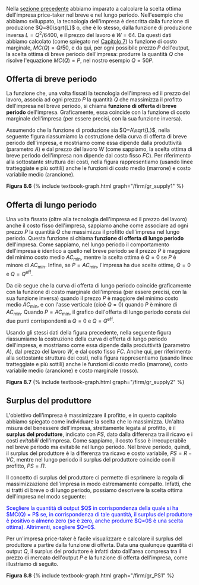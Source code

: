 



Nella <a href="{{ site.baseurl }}/it/I/8/1">sezione precedente</a> abbiamo imparato a calcolare la scelta ottima dell'impresa price-taker nel breve e nel lungo periodo. Nell'esempio che abbiamo sviluppato, la tecnologia dell'impresa è descritta dalla funzione di produzione $Q=80\sqrt{L}$ o, che è lo stesso, dalla funzione di produzione inversa $L=Q^2/6400$, e il prezzo del lavoro è $W=64$. Da questi dati abbiamo calcolato (come spiegato nel <a href="{{ site.baseurl }}/it/I/7/2">Capitolo 7</a>) la funzione di costo marginale, $MC(Q)=Q/50$, e da qui, per ogni possibile prezzo $P$ dell'output, la scelta ottima di breve periodo dell'impresa: produrre la quantità $Q$ che risolve l'equazione $MC(Q)=P$, nel nostro esempio $Q=50P$.


<h2 id="SUBSEC_SRSUPPLY">Offerta di breve periodo</h2>

La funzione che, una volta fissati la tecnologia dell'impresa ed il prezzo del lavoro, associa ad ogni prezzo $P$ la quantità $Q$ che massimizza il profitto dell'impresa nel breve periodo, si chiama <b>funzione di offerta di breve periodo</b> dell'impresa. Graficamente, essa coincide con la funzione di costo marginale dell'impresa (per essere precisi, con la sua funzione inversa).

Assumendo che la funzione di produzione sia $Q=A\sqrt{L}$, nella seguente figura riassumiamo la costruzione della curva di offerta di breve periodo dell'impresa, e mostriamo come essa dipende dalla produttività (parametro $A$) e dal prezzo del lavoro $W$ (come sappiamo, la scelta ottima di breve periodo dell'impresa non dipende dal costo fisso $FC$). Per riferimento alla sottostante struttura dei costi, nella figura rappresentiamo (usando linee tratteggiate e più sottili) anche le funzioni di costo medio (marrone) e costo variabile medio (arancione).

<a id="gr_supply1"><strong>Figura 8.6</strong></a>
{% include textbook-graph.html graph="/firm/gr_supply1" %}




















<h2 id="SUBSEC_SRSUPPLY">Offerta di lungo periodo</h2>

Una volta fissato (oltre alla tecnologia dell'impresa ed il prezzo del lavoro) anche il costo fisso dell'impresa, sappiamo anche come associare ad ogni prezzo $P$ la quantità $Q$ che massimizza il profitto dell'impresa nel lungo periodo. Questa funzione si chiama <b>funzione di offerta di lungo periodo</b> dell'impresa. Come sappiamo, nel lungo periodo il comportamento dell'impresa è identico a quello nel breve periodo se il prezzo $P$ è maggiore del minimo costo medio $AC_{\text{min}}$, mentre la scelta ottima è $Q=0$ se $P$ è minore di $AC_{\text{min}}$. Infine, se $P=AC_{\text{min}}$, l'impresa ha due scelte ottime, $Q=0$ e $Q=Q^{\text{eff}}$.

Da ciò segue che la curva di offerta di lungo periodo coincide graficamente con la funzione di costo marginale dell'impresa (per essere precisi, con la sua funzione inversa) quando il prezzo $P$ è maggiore del minimo costo medio $AC_{\text{min}}$, e con l'asse verticale (cioè $Q=0$) quando $P$ è minore di $AC_{\text{min}}$. Quando $P=AC_{\text{min}}$, il grafico dell'offerta di lungo periodo consta dei due punti corrispondenti a $Q=0$ e $Q=Q^{\text{eff}}$.

Usando gli stessi dati della figura precedente, nella seguente figura riassumiamo la costruzione della curva di offerta di lungo periodo dell'impresa, e mostriamo come essa dipende dalla produttività (parametro $A$), dal prezzo del lavoro $W$, e dal costo fisso $FC$. Anche qui, per riferimento alla sottostante struttura dei costi, nella figura rappresentiamo (usando linee tratteggiate e più sottili) anche le funzioni di costo medio (marrone), costo variabile medio (arancione) e costo marginale (rosso).

<a id="gr_supply2"><strong>Figura 8.7</strong></a>
{% include textbook-graph.html graph="/firm/gr_supply2" %}























<h2 id="SUBSEC_PS">Surplus del produttore</h2>

L'obiettivo dell'impresa è massimizzare il profitto, e in questo capitolo abbiamo spiegato come individuare la scelta che lo massimizza. Un'altra misura del benessere dell'impresa, strettamente legata al profitto, è il <b>surplus del produttore</b>, indicato con $PS$, dato dalla differenza tra il ricavo e i costi <i>evitabili</i> dell'impresa. Come sappiamo, il costo fisso è irrecuperabile nel breve periodo ma evitabile nel lungo periodo. Nel breve periodo, quindi, il surplus del produttore è la differenza tra ricavo e costo variabile, $PS=R-VC$, mentre nel lungo periodo il surplus del produttore coincide con il profitto, $PS=\Pi$. 

Il concetto di surplus del produttore ci permette di esprimere la regola di massimizzazione dell'impresa in modo estremamente compatto. Infatti, che si tratti di breve o di lungo periodo, possiamo descrivere la scelta ottima dell'impresa nel modo seguente:

<p><span style="color: Blue;">
Scegliere la quantità di output $Q$ in corrispondenza della quale si ha $MC(Q) = P$ se, in corrispondenza di tale quantità, il surplus del produttore è positivo o almeno zero (se è zero, anche produrre $Q=0$ è una scelta ottima). Altrimenti, scegliere $Q=0$.
</span></p>

Per un'impresa price-taker è facile visualizzare e calcolare il surplus del produttore a partire dalla funzione di offerta. Data una qualunque quantità di output $Q$, il surplus del produttore è infatti dato dall'area compresa tra il prezzo di mercato dell'output $P$ e la funzione di offerta dell'impresa, come illustriamo di seguito.

<a id="gr_PS1"><strong>Figura 8.8</strong></a>
{% include textbook-graph.html graph="/firm/gr_PS1" %}


